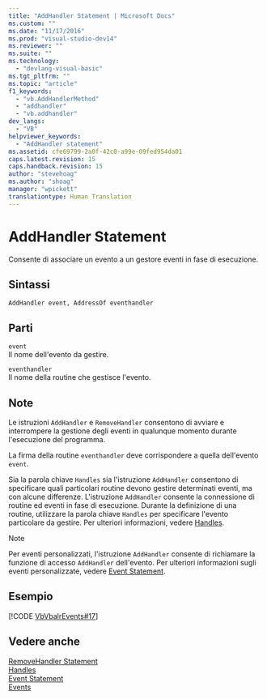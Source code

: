 ```yaml
---
title: "AddHandler Statement | Microsoft Docs"
ms.custom: ""
ms.date: "11/17/2016"
ms.prod: "visual-studio-dev14"
ms.reviewer: ""
ms.suite: ""
ms.technology: 
  - "devlang-visual-basic"
ms.tgt_pltfrm: ""
ms.topic: "article"
f1_keywords: 
  - "vb.AddHandlerMethod"
  - "addhandler"
  - "vb.addhandler"
dev_langs: 
  - "VB"
helpviewer_keywords: 
  - "AddHandler statement"
ms.assetid: cfe69799-2a0f-42c0-a99e-09fed954da01
caps.latest.revision: 15
caps.handback.revision: 15
author: "stevehoag"
ms.author: "shoag"
manager: "wpickett"
translationtype: Human Translation
---
```

# AddHandler Statement
Consente di associare un evento a un gestore eventi in fase di esecuzione.  
  
## Sintassi  
  
```  
AddHandler event, AddressOf eventhandler  
```  
  
## Parti  
 `event`  
 Il nome dell'evento da gestire.  
  
 `eventhandler`  
 Il nome della routine che gestisce l'evento.  
  
## Note  
 Le istruzioni `AddHandler` e `RemoveHandler` consentono di avviare e interrompere la gestione degli eventi in qualunque momento durante l'esecuzione del programma.  
  
 La firma della routine `eventhandler` deve corrispondere a quella dell'evento `event`.  
  
 Sia la parola chiave `Handles` sia l'istruzione `AddHandler` consentono di specificare quali particolari routine devono gestire determinati eventi, ma con alcune differenze.  L'istruzione `AddHandler` consente la connessione di routine ed eventi in fase di esecuzione.  Durante la definizione di una routine, utilizzare la parola chiave `Handles` per specificare l'evento particolare da gestire.  Per ulteriori informazioni, vedere [Handles](../../../visual-basic/language-reference/statements/handles-clause.md).  
  
> [!NOTE]
>  Per eventi personalizzati, l'istruzione `AddHandler` consente di richiamare la funzione di accesso `AddHandler` dell'evento.  Per ulteriori informazioni sugli eventi personalizzate, vedere [Event Statement](../../../visual-basic/language-reference/statements/event-statement.md).  
  
## Esempio  
 [!CODE [VbVbalrEvents#17](../CodeSnippet/VS_Snippets_VBCSharp/VbVbalrEvents#17)]  
  
## Vedere anche  
 [RemoveHandler Statement](../../../visual-basic/language-reference/statements/removehandler-statement.md)   
 [Handles](../../../visual-basic/language-reference/statements/handles-clause.md)   
 [Event Statement](../../../visual-basic/language-reference/statements/event-statement.md)   
 [Events](../../../visual-basic/programming-guide/language-features/events/events.md)